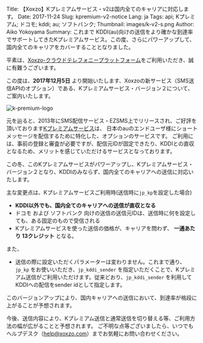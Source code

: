 Title: 【Xoxzo】Kプレミアムサービス・v2は国内全てのキャリアに対応します。
Date: 2017-11-24
Slug: kpremium-v2-notice
Lang: ja
Tags: api; Kプレミアム; ドコモ; kddi; au; ソフトバンク; 
Thumbnail: images/k-v2-s.png
Author: Aiko Yokoyama
Summary: これまで KDDI(au)向けの送信をより確かな到達率でサポートしてきたKプレミアムサービス。この度、さらにパワーアップして、国内全てのキャリアをカバーすることとなりました。

平素は、[Xoxzo-クラウドテレフォニープラットフォーム](https://www.xoxzo.com/ja/)をご利用いただき、誠に有難うございます。

この度は、**2017年12月5日** より開始いたします、Xoxzoの新サービス（SMS送信APIのオプション）である、Kプレミアムサービス・バージョン２について、ご案内いたします。

![k-premium-logo](images/k-v2-s.png)

元を辿ると、2013年にSMS配信サービス・EZSMS上でリリースされ、ご好評を頂いております[Kプレミアムサービス](https://help.xoxzo.com/ja/xoxzo-cloud-telephony-platform/articles/the-k-premium-service/)は、
日本のauのエンドユーザ様にショートメッセージを配信するために特化した、オプションのサービスです。
ご利用には、事前の登録と審査が必要ですが、配信元IDが固定できたり、KDDIとの直収となるため、メリットを感じていただけるサービスとなっております。

この冬、このKプレミアムサービスがパワーアップし、Kプレミアムサービス・バージョン２となり、KDDIのみならず、国内全てのキャリアへの送信に対応いたします。

主な変更点は、Kプレミアムサービスご利用時(送信時に`jp_kp`を設定した場合)

- **KDDI以外でも、国内全てのキャリアへの送信が直収となる**
- ドコモ および ソフトバンク 向けの送信の送信元IDは、送信時に何を設定しても、ある固定のもので受信される
- Kプレミアムサービスを使った送信の価格が、キャリアを問わず、 **一通あたり 13クレジット** となる。

また、

- 送信の際に設定いただくパラメーターは変わりません。これまで通り、`jp_kp` をお使いいただき、`jp_kddi_sender` を指定いただくことで、Kプレミアム送信がご利用いただけます。従来どおり、`jp_kddi_sender` を利用してKDDIへの配信をsender idとして指定します。

このバージョンアップにより、国内キャリアへの送信において、到達率が格段に上がることが予想されます。

今後、送信内容により、Kプレミアム送信と通常送信を切り替える等、ご利用方法の幅が広がることと予想されます。
ご不明な点等ございましたら、いつでもヘルプデスク（help@xoxzo.com）までお気軽にお問い合わせください。
